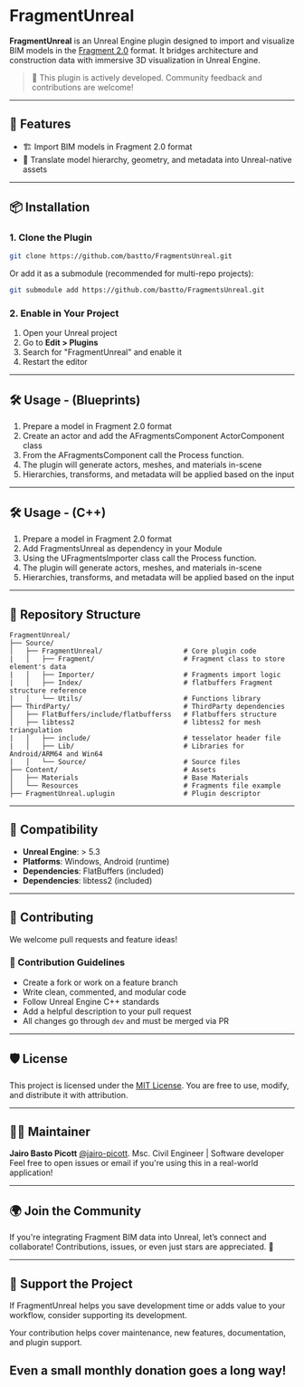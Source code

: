 # FragmentUnreal

**FragmentUnreal** is an Unreal Engine plugin designed to import and visualize BIM models in the [Fragment 2.0](https://github.com/ThatOpen/engine_fragment) format. It bridges architecture and construction data with immersive 3D visualization in Unreal Engine.

> 🔄 This plugin is actively developed. Community feedback and contributions are welcome!

---

## 🚀 Features

- 🏗 Import BIM models in Fragment 2.0 format
- 🧱 Translate model hierarchy, geometry, and metadata into Unreal-native assets

---

## 📦 Installation

### 1. Clone the Plugin

```bash
git clone https://github.com/bastto/FragmentsUnreal.git
````

Or add it as a submodule (recommended for multi-repo projects):

```bash
git submodule add https://github.com/bastto/FragmentsUnreal.git
```

### 2. Enable in Your Project

1. Open your Unreal project
2. Go to **Edit > Plugins**
3. Search for "FragmentUnreal" and enable it
4. Restart the editor

---

## 🛠 Usage - (Blueprints)

1. Prepare a model in Fragment 2.0 format
2. Create an actor and add the AFragmentsComponent ActorComponent class
3. From the AFragmentsComponent call the Process function.
4. The plugin will generate actors, meshes, and materials in-scene
5. Hierarchies, transforms, and metadata will be applied based on the input

---

## 🛠 Usage - (C++)

1. Prepare a model in Fragment 2.0 format
2. Add FragmentsUnreal as dependency in your Module
3. Using the UFragmentsImporter class call the Process function.
4. The plugin will generate actors, meshes, and materials in-scene
5. Hierarchies, transforms, and metadata will be applied based on the input

---


## 📁 Repository Structure

```
FragmentUnreal/
├── Source/
│   ├── FragmentUnreal/                    # Core plugin code
|   │   ├── Fragment/                      # Fragment class to store element's data
|   │   ├── Importer/                      # Fragments import logic
|   │   ├── Index/                         # flatbuffers Fragment structure reference
|   │   └── Utils/                         # Functions library
├── ThirdParty/                            # ThirdParty dependencies
│   ├── FlatBuffers/include/flatbufferss   # Flatbuffers structure
│   ├── libtess2                           # libtess2 for mesh triangulation
|   │   ├── include/                       # tesselator header file
|   │   ├── Lib/                           # Libraries for Android/ARM64 and Win64
|   │   └── Source/                        # Source files
├── Content/                               # Assets
│   ├── Materials                          # Base Materials
│   └── Resources                          # Fragments file example
├── FragmentUnreal.uplugin                 # Plugin descriptor
```

---

## 🧩 Compatibility

* **Unreal Engine**: > 5.3
* **Platforms**: Windows, Android (runtime)
* **Dependencies**: FlatBuffers (included)
* **Dependencies**: libtess2 (included)

---

## 🤝 Contributing

We welcome pull requests and feature ideas!

### 📌 Contribution Guidelines

* Create a fork or work on a feature branch
* Write clean, commented, and modular code
* Follow Unreal Engine C++ standards
* Add a helpful description to your pull request
* All changes go through `dev` and must be merged via PR

---

## 🛡 License

This project is licensed under the [MIT License](./LICENSE).
You are free to use, modify, and distribute it with attribution.

---

## 🙋‍♂️ Maintainer

**Jairo Basto Picott** [@jairo-picott](https://github.com/jairo-picott).
Msc. Civil Engineer | Software developer
Feel free to open issues or email if you're using this in a real-world application!

---

## 🌍 Join the Community

If you're integrating Fragment BIM data into Unreal, let’s connect and collaborate! Contributions, issues, or even just stars are appreciated. 🌟

---

## 💖 Support the Project

If FragmentUnreal helps you save development time or adds value to your workflow, consider supporting its development.

Your contribution helps cover maintenance, new features, documentation, and plugin support.

Even a small monthly donation goes a long way!
---
